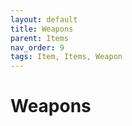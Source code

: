 ```yaml
---
layout: default
title: Weapons
parent: Items
nav_order: 9
tags: Item, Items, Weapon
---
```


# Weapons